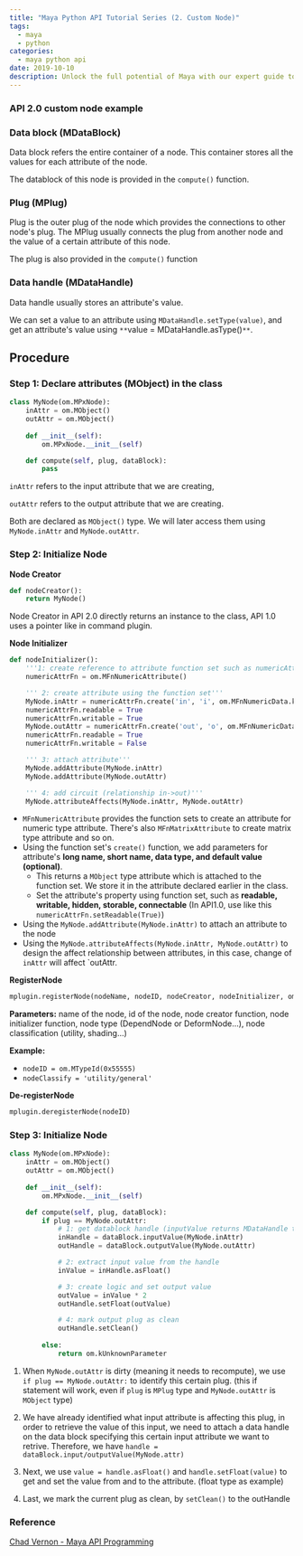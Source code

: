 ```yaml
---
title: "Maya Python API Tutorial Series (2. Custom Node)"
tags:
  - maya
  - python
categories:
  - maya python api
date: 2019-10-10
description: Unlock the full potential of Maya with our expert guide to the Python API. Learn how to automate complex tasks, create custom tools, and streamline your workflow using the power of Python. Our comprehensive tutorial covers everything from the basics to advanced techniques.
---
```


### API 2.0 custom node example

<script src="https://gist.github.com/leixingyu/6789c67a3aea4258589c78878eeacc99.js"></script>

### Data block (MDataBlock)

Data block refers the entire container of a node. This container stores all the values for each attribute of the node.

The datablock of this node is provided in the `compute()` function.

### Plug (MPlug)

Plug is the outer plug of the node which provides the connections to other node's plug. The MPlug usually connects the plug from another node and the value of a certain attribute of this node.

The plug is also provided in the `compute()` function

### Data handle (MDataHandle)

Data handle usually stores an attribute's value. 

We can set a value to an attribute using `MDataHandle.setType(value)`, 
and get an attribute's value using `**`value = MDataHandle.asType()`**`.

## Procedure

### Step 1: Declare attributes (MObject) in the class

```python
class MyNode(om.MPxNode):
    inAttr = om.MObject()
    outAttr = om.MObject()
    
	def __init__(self):
		om.MPxNode.__init__(self)

	def compute(self, plug, dataBlock):
		pass
```

`inAttr` refers to the input attribute that we are creating,

`outAttr` refers to the output attribute that we are creating. 

Both are declared as `MObject()` type. 
We will later access them using `MyNode.inAttr` and `MyNode.outAttr`.

### Step 2: Initialize Node

**Node Creator**

```python
def nodeCreator():
    return MyNode()
```

Node Creator in API 2.0 directly returns an instance to the class, 
API 1.0 uses a pointer like in command plugin.

**Node Initializer**

```python
def nodeInitializer():
    '''1: create reference to attribute function set such as numericAttribute'''
    numericAttrFn = om.MFnNumericAttribute()

    ''' 2: create attribute using the function set'''
    MyNode.inAttr = numericAttrFn.create('in', 'i', om.MFnNumericData.kFloat, 1.0)
    numericAttrFn.readable = True
    numericAttrFn.writable = True
    MyNode.outAttr = numericAttrFn.create('out', 'o', om.MFnNumericData.kFloat)
    numericAttrFn.readable = True
    numericAttrFn.writable = False

    ''' 3: attach attribute'''
    MyNode.addAttribute(MyNode.inAttr)
    MyNode.addAttribute(MyNode.outAttr)

    ''' 4: add circuit (relationship in->out)'''
    MyNode.attributeAffects(MyNode.inAttr, MyNode.outAttr)
  ```

- `MFnNumericAttribute` provides the function sets to create an attribute for numeric type attribute.
   There's also `MFnMatrixAttribute` to create matrix type attribute and so on.
- Using the function set's `create()` function, we add parameters for attribute's 
  **long name, short name, data type, and default value (optional)**.
    - This returns a `MObject` type attribute which is attached to the function set. We store it in the attribute declared earlier in the class.
    - Set the attribute's property using function set, 
      such as **readable, writable, hidden, storable, connectable** 
      (In API1.0, use like this `numericAttrFn.setReadable(True)`)
- Using the `MyNode.addAttribute(MyNode.inAttr)` to attach an attribute to the node
- Using the `MyNode.attributeAffects(MyNode.inAttr, MyNode.outAttr)` to design the affect relationship between attributes, 
   in this case, change of `inAttr` will affect `outAttr.

**RegisterNode**

```python
mplugin.registerNode(nodeName, nodeID, nodeCreator, nodeInitializer, om.MPxNode.kDependNode, nodeClassify)
```

**Parameters:** name of the node, id of the node, node creator function, node initializer function, node type (DependNode or DeformNode...), node classification (utility, shading...)

**Example:**
- `nodeID = om.MTypeId(0x55555)`
- `nodeClassify = 'utility/general'`

**De-registerNode**

```python
mplugin.deregisterNode(nodeID)
```

### Step 3: Initialize Node

```python
class MyNode(om.MPxNode):
    inAttr = om.MObject()
    outAttr = om.MObject()
    
	def __init__(self):
		om.MPxNode.__init__(self)

    def compute(self, plug, dataBlock):
        if plug == MyNode.outAttr:
            # 1: get datablock handle (inputValue returns MDataHandle type object)
            inHandle = dataBlock.inputValue(MyNode.inAttr)
            outHandle = dataBlock.outputValue(MyNode.outAttr)

            # 2: extract input value from the handle
            inValue = inHandle.asFloat()

            # 3: create logic and set output value
            outValue = inValue * 2
            outHandle.setFloat(outValue)

            # 4: mark output plug as clean
            outHandle.setClean()
            
        else:
            return om.kUnknownParameter
```

1. When `MyNode.outAttr` is dirty (meaning it needs to recompute), 
we use `if plug == MyNode.outAttr:` to identify this certain plug. 
(this if statement will work, even if `plug` is `MPlug` type and `MyNode.outAttr` is `MObject` type)

2. We have already identified what input attribute is affecting this plug, in order to retrieve the value of this input, we need to attach a data handle on the data block specifying this certain input attribute we want to retrive.
Therefore, we have `handle = dataBlock.input/outputValue(MyNode.attr)`

3. Next, we use `value = handle.asFloat()` and `handle.setFloat(value)` to get and set the value from and to the attribute. (float type as example) 

4. Last, we mark the current plug as clean, by `setClean()` to the outHandle

### Reference

[Chad Vernon - Maya API Programming](https://www.chadvernon.com/maya-api-programming/)


